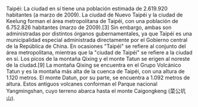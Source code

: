 Taipéi: La ciudad en sí tiene una población estimada de 2.619.920 habitantes (a marzo de 2009). La ciudad de Nuevo Taipéi y la ciudad de Keelung forman el área metropolitana de Taipéi, con una población de 6.752.826 habitantes (marzo de 2009).[3]​ Sin embargo, ambas son administradas por distintos órganos gubernamentales, ya que Taipéi es una municipalidad especial administrada directamente por el Gobierno central de la República de China. En ocasiones "Taipéi" se refiere al conjunto del área metropolitana, mientras que la "ciudad de Taipéi" se refiere a la ciudad en sí. Los picos de la montaña Qixing y el monte Tatun se erigen al noreste de la ciudad.[9]​ La montaña Qixing se encuentra en el Grupo Volcánico Tatun y es la montaña más alta de la cuenca de Taipéi, con una altura de 1.120 metros. El monte Datun, por su parte, se encuentra a 1.092 metros de altura. Estos antiguos volcanes conforman el Parque nacional Yangmingshan, cuyo terreno abarca hasta el monte Caigongkeng (菜公坑山).
